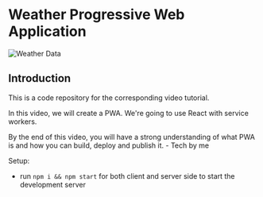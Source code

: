 # Weather Progressive Web Application
![Weather Data](https://i.imgur.com/3csowzj.png)


## Introduction
This is a code repository for the corresponding video tutorial. 

In this video, we will create a PWA. We're going to use React with service workers.

By the end of this video, you will have a strong understanding of what PWA is and how you can build, deploy and publish it. - Tech by me

Setup:
- run ```npm i && npm start``` for both client and server side to start the development server
